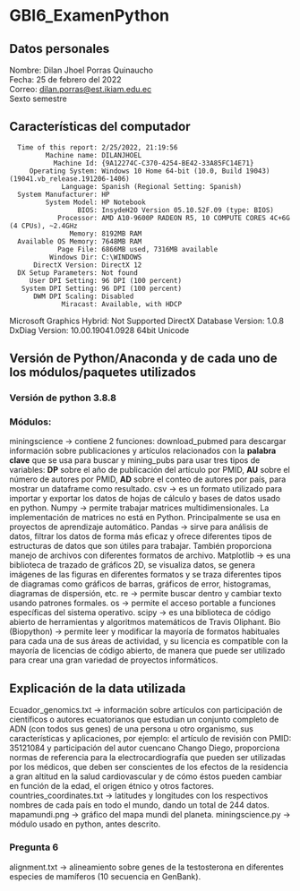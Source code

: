 # GBI6_ExamenPython
## Datos personales
Nombre: Dilan Jhoel Porras Quinaucho<br> 
Fecha: 25 de febrero del 2022<br> 
Correo: dilan.porras@est.ikiam.edu.ec<br> 
Sexto semestre<br> 
## Características del computador
      Time of this report: 2/25/2022, 21:19:56
             Machine name: DILANJHOEL
               Machine Id: {9A12274C-C370-4254-BE42-33A85FC14E71}
         Operating System: Windows 10 Home 64-bit (10.0, Build 19043) (19041.vb_release.191206-1406)
                 Language: Spanish (Regional Setting: Spanish)
      System Manufacturer: HP
             System Model: HP Notebook
                     BIOS: InsydeH2O Version 05.10.52F.09 (type: BIOS)
                Processor: AMD A10-9600P RADEON R5, 10 COMPUTE CORES 4C+6G (4 CPUs), ~2.4GHz
                   Memory: 8192MB RAM
      Available OS Memory: 7648MB RAM
                Page File: 6866MB used, 7316MB available
              Windows Dir: C:\WINDOWS
          DirectX Version: DirectX 12
      DX Setup Parameters: Not found
         User DPI Setting: 96 DPI (100 percent)
       System DPI Setting: 96 DPI (100 percent)
          DWM DPI Scaling: Disabled
                 Miracast: Available, with HDCP
Microsoft Graphics Hybrid: Not Supported
 DirectX Database Version: 1.0.8
           DxDiag Version: 10.00.19041.0928 64bit Unicode
## Versión de Python/Anaconda y de cada uno de los módulos/paquetes utilizados
### Versión de python 3.8.8
### Módulos: 
miningscience → contiene 2 funciones: download_pubmed para descargar información sobre publicaciones y artículos relacionados con la **palabra clave** que se usa para buscar y mining_pubs para usar tres tipos de variables: **DP** sobre el año de publicación del artículo por PMID, **AU** sobre el número de autores por PMID, **AD** sobre el conteo de autores por país, para mostrar un dataframe como resultado.
csv → es un formato utilizado para importar y exportar los datos de hojas de cálculo y bases de datos usado en python. 
Numpy → permite trabajar matrices multidimensionales. La implementación de matrices no está en Python. Principalmente se usa en proyectos de aprendizaje automático. 
Pandas → sirve para análisis de datos, filtrar los datos de forma más eficaz y ofrece diferentes tipos de estructuras de datos que son útiles para trabajar. También proporciona manejo de archivos con diferentes formatos de archivo.
Matplotlib → es una biblioteca de trazado de gráficos 2D, se visualiza datos, se genera imágenes de las figuras en diferentes formatos y se traza diferentes tipos de diagramas como gráficos de barras, gráficos de error, histogramas, diagramas de dispersión, etc.
re → permite buscar dentro y cambiar texto usando patrones formales.
os →  permite el acceso portable a funciones específicas del sistema operativo.
scipy → es una biblioteca de código abierto de herramientas y algoritmos matemáticos de Travis Oliphant.
Bio (Biopython) → permite leer y modificar la mayoría de formatos habituales para cada una de sus áreas de actividad, y su licencia es compatible con la mayoría de licencias de código abierto, de manera que puede ser utilizado para crear una gran variedad de proyectos informáticos.
## Explicación de la data utilizada
Ecuador_genomics.txt → información sobre artículos con participación de científicos o autores ecuatorianos que estudian un conjunto completo de ADN (con todos sus genes) de una persona u otro organismo, sus características y aplicaciones, por ejemplo: el artículo de revisión con PMID: 35121084 y participación del autor cuencano Chango Diego, proporciona normas de referencia para la electrocardiografía que pueden ser utilizadas por los médicos, que deben ser conscientes de los efectos de la residencia a gran altitud en la salud cardiovascular y de cómo éstos pueden cambiar en función de la edad, el origen étnico y otros factores.
countries_coordinates.txt → latitudes y longitudes con los respectivos nombres de cada país en todo el mundo, dando un total de 244 datos.
mapamundi.png → gráfico del mapa mundi del planeta.
miningscience.py → módulo usado en python, antes descrito.
### Pregunta 6
alignment.txt → alineamiento sobre genes de la testosterona en diferentes especies de mamíferos (10 secuencia en GenBank).
